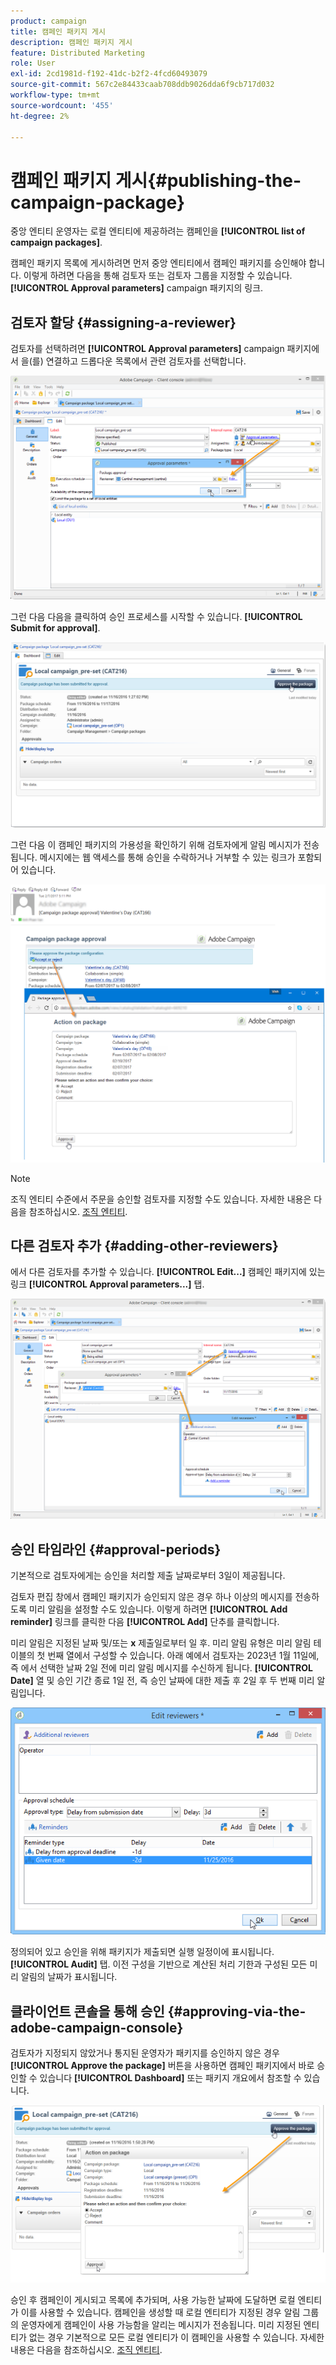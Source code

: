 ```yaml
---
product: campaign
title: 캠페인 패키지 게시
description: 캠페인 패키지 게시
feature: Distributed Marketing
role: User
exl-id: 2cd1981d-f192-41dc-b2f2-4fcd60493079
source-git-commit: 567c2e84433caab708ddb9026dda6f9cb717d032
workflow-type: tm+mt
source-wordcount: '455'
ht-degree: 2%

---
```


# 캠페인 패키지 게시{#publishing-the-campaign-package}

중앙 엔티티 운영자는 로컬 엔티티에 제공하려는 캠페인을 **[!UICONTROL list of campaign packages]**.

캠페인 패키지 목록에 게시하려면 먼저 중앙 엔티티에서 캠페인 패키지를 승인해야 합니다. 이렇게 하려면 다음을 통해 검토자 또는 검토자 그룹을 지정할 수 있습니다. **[!UICONTROL Approval parameters]** campaign 패키지의 링크.

## 검토자 할당 {#assigning-a-reviewer}

검토자를 선택하려면 **[!UICONTROL Approval parameters]** campaign 패키지에서 을(를) 연결하고 드롭다운 목록에서 관련 검토자를 선택합니다.

![](assets/s_advuser_mkg_dist_define_valid.png)

그런 다음 다음을 클릭하여 승인 프로세스를 시작할 수 있습니다. **[!UICONTROL Submit for approval]**.

![](assets/s_advuser_mkg_dist_valid_process.png)

그런 다음 이 캠페인 패키지의 가용성을 확인하기 위해 검토자에게 알림 메시지가 전송됩니다. 메시지에는 웹 액세스를 통해 승인을 수락하거나 거부할 수 있는 링크가 포함되어 있습니다.

![](assets/s_advuser_mkg_dist_valid_process1.png)

>[!NOTE]
>
>조직 엔티티 수준에서 주문을 승인할 검토자를 지정할 수도 있습니다. 자세한 내용은 다음을 참조하십시오. [조직 엔티티](about-distributed-marketing.md#organizational-entities).

## 다른 검토자 추가 {#adding-other-reviewers}

에서 다른 검토자를 추가할 수 있습니다. **[!UICONTROL Edit...]** 캠페인 패키지에 있는 링크 **[!UICONTROL Approval parameters...]** 탭.

![](assets/s_advuser_mkg_dist_select_op_valid.png)

## 승인 타임라인 {#approval-periods}

기본적으로 검토자에게는 승인을 처리할 제출 날짜로부터 3일이 제공됩니다.

검토자 편집 창에서 캠페인 패키지가 승인되지 않은 경우 하나 이상의 메시지를 전송하도록 미리 알림을 설정할 수도 있습니다. 이렇게 하려면 **[!UICONTROL Add reminder]** 링크를 클릭한 다음 **[!UICONTROL Add]** 단추를 클릭합니다.

미리 알림은 지정된 날짜 및/또는 **x** 제출일로부터 일 후. 미리 알림 유형은 미리 알림 테이블의 첫 번째 열에서 구성할 수 있습니다. 아래 예에서 검토자는 2023년 1월 11일에, 즉 에서 선택한 날짜 2일 전에 미리 알림 메시지를 수신하게 됩니다. **[!UICONTROL Date]** 열 및 승인 기간 종료 1일 전, 즉 승인 날짜에 대한 제출 후 2일 후 두 번째 미리 알림입니다.

![](assets/s_advuser_mkg_dist_reminder_planning.png)

정의되어 있고 승인을 위해 패키지가 제출되면 실행 일정이에 표시됩니다. **[!UICONTROL Audit]** 탭. 이전 구성을 기반으로 계산된 처리 기한과 구성된 모든 미리 알림의 날짜가 표시됩니다.

## 클라이언트 콘솔을 통해 승인 {#approving-via-the-adobe-campaign-console}

검토자가 지정되지 않았거나 통지된 운영자가 패키지를 승인하지 않은 경우 **[!UICONTROL Approve the package]** 버튼을 사용하면 캠페인 패키지에서 바로 승인할 수 있습니다 **[!UICONTROL Dashboard]** 또는 패키지 개요에서 참조할 수 있습니다.

![](assets/s_advuser_mkg_dist_valid_button.png)

승인 후 캠페인이 게시되고 목록에 추가되며, 사용 가능한 날짜에 도달하면 로컬 엔티티가 이를 사용할 수 있습니다. 캠페인을 생성할 때 로컬 엔티티가 지정된 경우 알림 그룹의 운영자에게 캠페인이 사용 가능함을 알리는 메시지가 전송됩니다. 미리 지정된 엔티티가 없는 경우 기본적으로 모든 로컬 엔티티가 이 캠페인을 사용할 수 있습니다. 자세한 내용은 다음을 참조하십시오. [조직 엔티티](about-distributed-marketing.md#organizational-entities).
